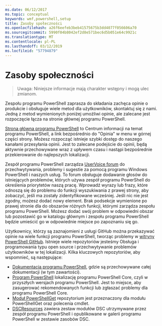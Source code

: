 ```yaml
---
ms.date: 06/12/2017
ms.topic: conceptual
keywords: wmf,powershell,setup
title: Zasoby społeczności
ms.openlocfilehash: a26f6eefeb3beb41575675b3dd4077f056606a70
ms.sourcegitcommit: 5990f04b8042ef2d8e571bec6d5b051e64c9921c
ms.translationtype: MT
ms.contentlocale: pl-PL
ms.lasthandoff: 03/12/2019
ms.locfileid: "57794879"
---
```

# <a name="community-resources"></a>Zasoby społeczności
> Uwaga: Niniejsze informacje mają charakter wstępny i mogą ulec zmianom.

Zespołu programu PowerShell zaprasza do składania zachęca opinie o produkcie i obsługuje wiele metod dla użytkowników, skontaktuj się z nami.
Jedną z metod wymienionych poniżej umożliwi opinie, ale zalecane jest rozpoczęcie łącza na stronie głównej programu PowerShell.

[Strona główna programu PowerShell](https://microsoft.com/powershell) to Centrum informacji na temat programu PowerShell, a link bezpośrednio do "Opinia" w menu w górnej części strony.
Możesz rozpocząć istnieje szybki dostęp do naszego kanałami przesyłania opinii.
Jest to zalecane podejście do opinii, będą aktywnie przechowywane wraz z upływem czasu i nastąpi bezpośrednie przekierowanie do najlepszych lokalizacji.

Zespół programu PowerShell zarządza [UserVoice forum](https://windowsserver.uservoice.com/forums/301869-powershell/) do przechwytywania, problemy i sugestie za pomocą programu Windows PowerShell i naszych usług.
To forum obsługuje dodawanie głosów do istniejących problemów, których używa zespół programu PowerShell do określenia priorytetów naszą pracę.
Wprowadź wyrazy lub frazy, które odnoszą się do problemu do funkcji wyszukiwania z prawej strony, aby zobaczyć, jeśli ma zostały zidentyfikowane wcześniej.
Jeśli nic nie jest zgodny, możesz dodać nowy element.
Brak podsekcje wymienione po prawej stronie dla do obszarów różnych funkcji, którymi zarządza zespołu programu PowerShell.
Możesz dodać swój problem w odpowiedni obszar lub pozostawić go w katalogu głównym i zespołu programu PowerShell będzie umieścić go w odpowiednie miejsce po zapoznaniu się go.

Użytkownicy, którzy są zaznajomieni z usługi GitHub można przekazywać opinie na wiele funkcji programu PowerShell, tworząc problemy w [witryny PowerShell GitHub](https://github.com/powershell).
Istnieje wiele repozytoriów jesteśmy Obsługa i programowania typu open source i przechwytywanie problemów użytkowników w tej lokalizacji.
Kilka kluczowych repozytoriów, aby wspomnieć, są następujące:

* [Dokumentacja programu PowerShell](https://github.com/PowerShell/powershell-docs), gdzie są przechowywane całej dokumentacji (w tym zawartości).
* [Program PowerShell](https://github.com/PowerShell/powershell) lokalizację programu PowerShell Core, czyli w przyszłych wersjach programu PowerShell.
Jest to miejsce, aby zasugerować rekomendowanych funkcji lub zgłaszać problemy dla programu PowerShell Core.
* [Moduł PowerShellGet](https://github.com/PowerShell/powershellget) repozytorium jest przeznaczony dla modułu PowerShellGet oraz polecenia cmdlet.
* [DSCResources](https://github.com/PowerShell/DscResources) zawiera zestaw modułów DSC utrzymywane przez zespół programu PowerShell i opublikowane w galerii programu PowerShell w zestawie zasobów DSC.
